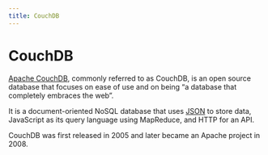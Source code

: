 ```yaml
---
title: CouchDB
---
```


# CouchDB

[Apache CouchDB](http://couchdb.apache.org/), commonly referred to as CouchDB, is an open source database that focuses on ease of use and on being “a database that completely embraces the web”.

It is a document-oriented NoSQL database that uses [JSON](/glossary/JSON.md) to store data, JavaScript as its query language using MapReduce, and HTTP for an API.

CouchDB was first released in 2005 and later became an Apache project in 2008.
